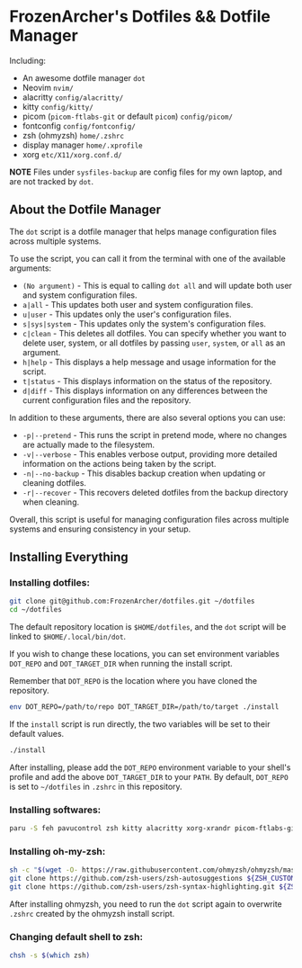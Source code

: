 # FrozenArcher's Dotfiles && Dotfile Manager

Including:

* An awesome dotfile manager `dot`
* Neovim `nvim/`
* alacritty `config/alacritty/`
* kitty `config/kitty/`
* picom (`picom-ftlabs-git` or default `picom`) `config/picom/`
* fontconfig `config/fontconfig/`
* zsh (ohmyzsh) `home/.zshrc`
* display manager `home/.xprofile`
* xorg `etc/X11/xorg.conf.d/`

**NOTE** Files under `sysfiles-backup` are config files for my own laptop, and are not tracked by `dot`.

## About the Dotfile Manager

The `dot` script is a dotfile manager that helps manage configuration files across multiple systems. 

To use the script, you can call it from the terminal with one of the available arguments:

* `(No argument)` - This is equal to calling `dot all` and will update both user and system configuration files.
* `a|all` - This updates both user and system configuration files.
* `u|user` - This updates only the user's configuration files.
* `s|sys|system` - This updates only the system's configuration files.
* `c|clean` - This deletes all dotfiles. You can specify whether you want to delete user, system, or all dotfiles by passing `user`, `system`, or `all` as an argument.
* `h|help` - This displays a help message and usage information for the script.
* `t|status` - This displays information on the status of the repository.
* `d|diff` - This displays information on any differences between the current configuration files and the repository.

In addition to these arguments, there are also several options you can use:

* `-p|--pretend` - This runs the script in pretend mode, where no changes are actually made to the filesystem.
* `-v|--verbose` - This enables verbose output, providing more detailed information on the actions being taken by the script.
* `-n|--no-backup` - This disables backup creation when updating or cleaning dotfiles.
* `-r|--recover` - This recovers deleted dotfiles from the backup directory when cleaning.

Overall, this script is useful for managing configuration files across multiple systems and ensuring consistency in your setup.


## Installing Everything

### Installing dotfiles:

``` bash
git clone git@github.com:FrozenArcher/dotfiles.git ~/dotfiles
cd ~/dotfiles
```

The default repository location is `$HOME/dotfiles`, and the `dot` script will be linked to `$HOME/.local/bin/dot`.

If you wish to change these locations, you can set environment variables `DOT_REPO` and `DOT_TARGET_DIR` when running the install script.

Remember that `DOT_REPO` is the location where you have cloned the repository.

``` bash
env DOT_REPO=/path/to/repo DOT_TARGET_DIR=/path/to/target ./install
```

If the `install` script is run directly, the two variables will be set to their default values.

```bash
./install
```

After installing, please add the `DOT_REPO` environment variable to your shell's profile and add the above `DOT_TARGET_DIR` to your `PATH`. By default, `DOT_REPO` is set to `~/dotfiles` in `.zshrc` in this repository.

### Installing softwares:

```bash
paru -S feh pavucontrol zsh kitty alacritty xorg-xrandr picom-ftlabs-git ttf-jetbrains-mono-nerd ttf-lxgw-wenkai ttf-twemoji network-manager-applet udiskie blueman xfce4-power-manager xfce4-screensaver caffeine-ng pasystray fcitx5-im fcitx5-chinese-addons fcitx5-lua wget npm go fd ripgrep sed lxappearance qt5ct lsd bat unzip
```

### Installing oh-my-zsh:

```bash
sh -c "$(wget -O- https://raw.githubusercontent.com/ohmyzsh/ohmyzsh/master/tools/install.sh)"
git clone https://github.com/zsh-users/zsh-autosuggestions ${ZSH_CUSTOM:-~/.oh-my-zsh/custom}/plugins/zsh-autosuggestions
git clone https://github.com/zsh-users/zsh-syntax-highlighting.git ${ZSH_CUSTOM:-~/.oh-my-zsh/custom}/plugins/zsh-syntax-highlighting
```

After installing ohmyzsh, you need to run the `dot` script again to overwrite `.zshrc` created by the ohmyzsh install script.

### Changing default shell to zsh:

```bash
chsh -s $(which zsh)
```
